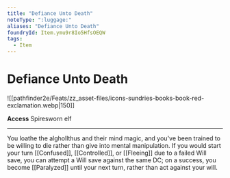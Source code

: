 ```yaml
---
title: "Defiance Unto Death"
noteType: ":luggage:"
aliases: "Defiance Unto Death"
foundryId: Item.ymu9r8Io5HfsOEQW
tags:
  - Item
---
```


# Defiance Unto Death
![[pathfinder2e/Feats/zz_asset-files/icons-sundries-books-book-red-exclamation.webp|150]]

**Access** Spiresworn elf

* * *

You loathe the alghollthus and their mind magic, and you've been trained to be willing to die rather than give into mental manipulation. If you would start your turn [[Confused]], [[Controlled]], or [[Fleeing]] due to a failed Will save, you can attempt a Will save against the same DC; on a success, you become [[Paralyzed]] until your next turn, rather than act against your will.
